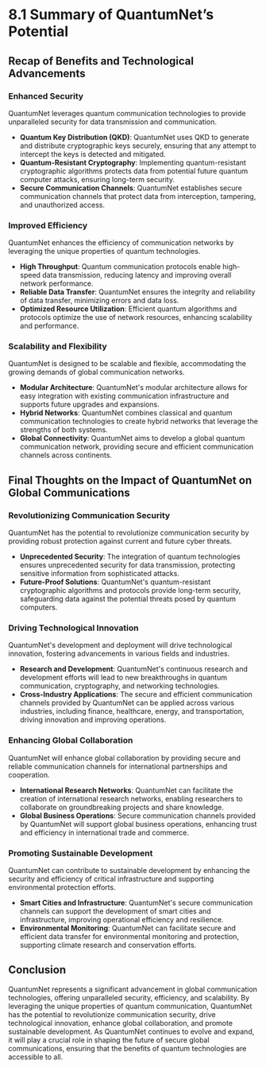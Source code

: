 
# 8.1 Summary of QuantumNet’s Potential

## Recap of Benefits and Technological Advancements

### Enhanced Security
QuantumNet leverages quantum communication technologies to provide unparalleled security for data transmission and communication.

- **Quantum Key Distribution (QKD)**: QuantumNet uses QKD to generate and distribute cryptographic keys securely, ensuring that any attempt to intercept the keys is detected and mitigated.
- **Quantum-Resistant Cryptography**: Implementing quantum-resistant cryptographic algorithms protects data from potential future quantum computer attacks, ensuring long-term security.
- **Secure Communication Channels**: QuantumNet establishes secure communication channels that protect data from interception, tampering, and unauthorized access.

### Improved Efficiency
QuantumNet enhances the efficiency of communication networks by leveraging the unique properties of quantum technologies.

- **High Throughput**: Quantum communication protocols enable high-speed data transmission, reducing latency and improving overall network performance.
- **Reliable Data Transfer**: QuantumNet ensures the integrity and reliability of data transfer, minimizing errors and data loss.
- **Optimized Resource Utilization**: Efficient quantum algorithms and protocols optimize the use of network resources, enhancing scalability and performance.

### Scalability and Flexibility
QuantumNet is designed to be scalable and flexible, accommodating the growing demands of global communication networks.

- **Modular Architecture**: QuantumNet's modular architecture allows for easy integration with existing communication infrastructure and supports future upgrades and expansions.
- **Hybrid Networks**: QuantumNet combines classical and quantum communication technologies to create hybrid networks that leverage the strengths of both systems.
- **Global Connectivity**: QuantumNet aims to develop a global quantum communication network, providing secure and efficient communication channels across continents.

## Final Thoughts on the Impact of QuantumNet on Global Communications

### Revolutionizing Communication Security
QuantumNet has the potential to revolutionize communication security by providing robust protection against current and future cyber threats.

- **Unprecedented Security**: The integration of quantum technologies ensures unprecedented security for data transmission, protecting sensitive information from sophisticated attacks.
- **Future-Proof Solutions**: QuantumNet's quantum-resistant cryptographic algorithms and protocols provide long-term security, safeguarding data against the potential threats posed by quantum computers.

### Driving Technological Innovation
QuantumNet's development and deployment will drive technological innovation, fostering advancements in various fields and industries.

- **Research and Development**: QuantumNet's continuous research and development efforts will lead to new breakthroughs in quantum communication, cryptography, and networking technologies.
- **Cross-Industry Applications**: The secure and efficient communication channels provided by QuantumNet can be applied across various industries, including finance, healthcare, energy, and transportation, driving innovation and improving operations.

### Enhancing Global Collaboration
QuantumNet will enhance global collaboration by providing secure and reliable communication channels for international partnerships and cooperation.

- **International Research Networks**: QuantumNet can facilitate the creation of international research networks, enabling researchers to collaborate on groundbreaking projects and share knowledge.
- **Global Business Operations**: Secure communication channels provided by QuantumNet will support global business operations, enhancing trust and efficiency in international trade and commerce.

### Promoting Sustainable Development
QuantumNet can contribute to sustainable development by enhancing the security and efficiency of critical infrastructure and supporting environmental protection efforts.

- **Smart Cities and Infrastructure**: QuantumNet's secure communication channels can support the development of smart cities and infrastructure, improving operational efficiency and resilience.
- **Environmental Monitoring**: QuantumNet can facilitate secure and efficient data transfer for environmental monitoring and protection, supporting climate research and conservation efforts.

## Conclusion
QuantumNet represents a significant advancement in global communication technologies, offering unparalleled security, efficiency, and scalability. By leveraging the unique properties of quantum communication, QuantumNet has the potential to revolutionize communication security, drive technological innovation, enhance global collaboration, and promote sustainable development. As QuantumNet continues to evolve and expand, it will play a crucial role in shaping the future of secure global communications, ensuring that the benefits of quantum technologies are accessible to all.

